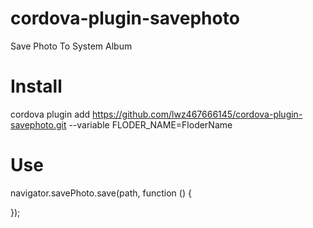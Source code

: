 # cordova-plugin-savephoto
Save Photo To System Album

# Install
cordova plugin add https://github.com/lwz467666145/cordova-plugin-savephoto.git --variable FLODER_NAME=FloderName

# Use
navigator.savePhoto.save(path, function () {

});
